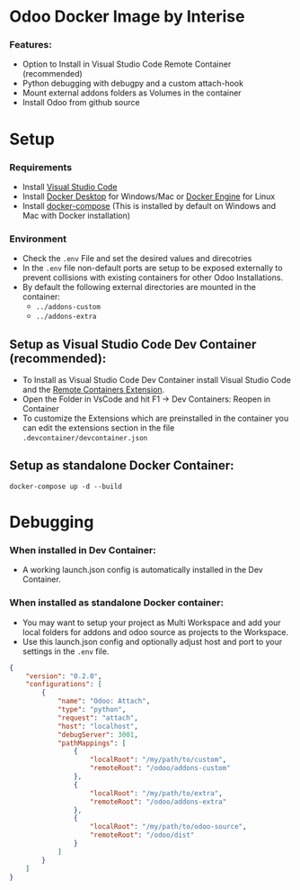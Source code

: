 # Odoo Docker Image by Interise 

### Features:
- Option to Install in Visual Studio Code Remote Container (recommended)
- Python debugging with debugpy and a custom attach-hook
- Mount external addons folders as Volumes in the container
- Install Odoo from github source

# Setup

### Requirements
- Install [Visual Studio Code](https://code.visualstudio.com/download)
- Install [Docker Desktop](https://www.docker.com/products/docker-desktop) for Windows/Mac or [Docker Engine](https://docs.docker.com/install/linux/docker-ce/ubuntu/#install-docker-ce) for Linux  
- Install [docker-compose](https://docs.docker.com/compose/install/) (This is installed by default on Windows and Mac with Docker installation)

### Environment
- Check the `.env` File and set the desired values and direcotries
- In the `.env` file non-default ports are setup to be exposed externally to prevent collisions with existing containers for other Odoo Installations.
- By default the following external directories are mounted in the container:
  - `../addons-custom`
  - `../addons-extra`

## Setup as Visual Studio Code Dev Container (recommended):
- To Install as Visual Studio Code Dev Container install Visual Studio Code and the [Remote Containers Extension](https://marketplace.visualstudio.com/items?itemName=ms-vscode-remote.remote-containers).
- Open the Folder in VsCode and hit F1 -> Dev Containers: Reopen in Container
- To customize the Extensions which are preinstalled in the container you can edit the extensions section in the file `.devcontainer/devcontainer.json`

## Setup as standalone Docker Container:
```shell
docker-compose up -d --build
```


# Debugging

### When installed in Dev Container:
- A working launch.json config is automatically installed in the Dev Container.

### When installed as standalone Docker container:
- You may want to setup your project as Multi Workspace and add your local folders for addons and odoo source as projects to the Workspace. 
- Use this launch.json config and optionally adjust host and port to your settings in the `.env` file.

```json
{
	"version": "0.2.0",
	"configurations": [
		{
			"name": "Odoo: Attach",
			"type": "python",
			"request": "attach",
			"host": "localhost",
			"debugServer": 3001,
			"pathMappings": [
				{
					"localRoot": "/my/path/to/custom",
					"remoteRoot": "/odoo/addons-custom"
				},
				{
					"localRoot": "/my/path/to/extra",
					"remoteRoot": "/odoo/addons-extra"
				},
				{
					"localRoot": "/my/path/to/odoo-source",
					"remoteRoot": "/odoo/dist"
				}
			]
    	}
	]
}
```

